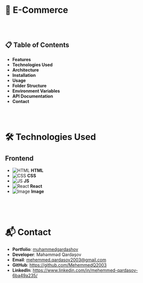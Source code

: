 <h1>🌟 E-Commerce</h1>


<br>
<br>

## 📋 Table of Contents
- **Features**
- **Technologies Used**
- **Architecture**
- **Installation**
- **Usage**
- **Folder Structure**
- **Environment Variables**
- **API Documentation**
- **Contact**

<br>
<br>

# 🛠 Technologies Used
## Frontend

- ![HTML](https://img.icons8.com/?size=100&id=20909&format=png&color=000000) **HTML**
- ![CSS](https://img.icons8.com/?size=100&id=21278&format=png&color=000000) **CSS**
- ![JS](https://img.icons8.com/?size=100&id=108784&format=png&color=000000) **JS**
- ![React](https://img.icons8.com/?size=100&id=asWSSTBrDlTW&format=png&color=000000) **React**
- ![Image](https://img.icons8.com/?size=100&id=bjHuxcHTNosO&format=png&color=000000) **Image**


<br>
<br>
<br>


# 📬 Contact
- **Portfolio**: [muhammedgardashov](https://muhammedgardashov.vercel.app/)
- **Developer**: Məhəmməd Qardaşov
- **Email**: mehemmed.qardasov2003@gmail.com
- **GitHub**: https://github.com/MehemmedQ2003
- **LinkedIn**: https://www.linkedin.com/in/mehemmed-qardasov-6ba49a235/